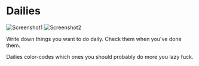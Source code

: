 # Dailies

![Screenshot1](data/screenshots1.png)
![Screenshot2](data/screenshots2.png)


Write down things you want to do daily. Check them when you've done them.

Dailies color-codes which ones you should probably do more you lazy fuck.
